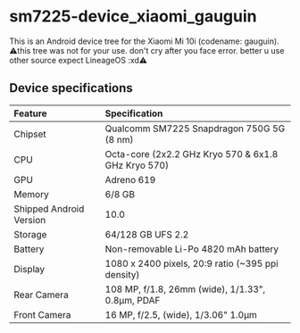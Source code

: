 # sm7225-device_xiaomi_gauguin

This is an Android device tree for the Xiaomi Mi 10i (codename: gauguin).
⚠️this tree was not for your use. don't cry after you face error. better u use other source expect LineageOS :xd⚠️
## Device specifications

| Feature                 | Specification                                                   |
| :---------------------- | :---------------------------------------------------------------|
| Chipset                 | Qualcomm SM7225 Snapdragon 750G 5G (8 nm)                       |
| CPU                     | Octa-core (2x2.2 GHz Kryo 570 & 6x1.8 GHz Kryo 570)             |
| GPU                     | Adreno 619                                                      |
| Memory                  | 6/8 GB                                                          |
| Shipped Android Version | 10.0                                                            |
| Storage                 | 64/128 GB UFS 2.2                                               |
| Battery                 | Non-removable Li-Po 4820 mAh battery                            |
| Display                 | 1080 x 2400 pixels, 20:9 ratio (~395 ppi density)               |
| Rear Camera             | 108 MP, f/1.8, 26mm (wide), 1/1.33", 0.8µm, PDAF                |
| Front Camera            | 16 MP, f/2.5, (wide), 1/3.06" 1.0µm                             |
